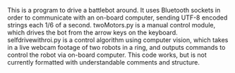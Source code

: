 This is a program to drive a battlebot around. It uses Bluetooth sockets in order to communicate with an on-board computer, sending UTF-8 encoded strings each 1/6 of a second. twoMotors.py is a manual control module, which drives the bot from the arrow keys on the keyboard. selfdrivewithroi.py is a control algorithm using computer vision, which takes in a live webcam footage of two robots in a ring, and outputs commands to control the robot via on-board computer. This code works, but is not currently formatted with understandable comments and structure.
